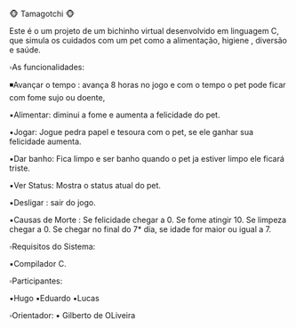 🐵 Tamagotchi 🐵

Este é o um projeto de um bichinho virtual desenvolvido em linguagem C, que simula os cuidados com um pet como a alimentação, higiene , diversão e saúde.

▫️As funcionalidades:

◾️Avançar o tempo : avança 8 horas no jogo e com o tempo o pet pode ficar com fome sujo ou doente,

▪️Alimentar: diminui a fome e aumenta a felicidade do pet.

▪️Jogar: Jogue pedra papel e tesoura com o pet, se ele ganhar sua felicidade aumenta.

▪️Dar banho: Fica limpo e ser banho quando o pet ja estiver limpo ele ficará triste.

▪️Ver Status: Mostra o status atual do pet.

▪️Desligar : sair do jogo.

▪️Causas de Morte :
Se felicidade chegar a 0.
Se fome atingir 10.
Se limpeza chegar a 0.
Se chegar no final do 7* dia, se idade for maior ou igual a 7.

▫️Requisitos do Sistema:

▪️Compilador C. 

▫️Participantes:

▪️Hugo
▪️Eduardo
▪️Lucas 

▫️Orientador:
▪️ Gilberto de OLiveira
